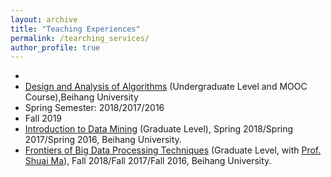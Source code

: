 ```yaml
---
layout: archive
title: "Teaching Experiences"
permalink: /tearching_services/
author_profile: true
---
```


<ul>
        <li>
           <li><a href="https://www.icourse163.org/course/BUAA-1449777166" target="_blank">Design and Analysis of Algorithms</a> (Undergraduate Level and MOOC Course),Beihang University</li>
           <li>Spring Semester:  2018/2017/2016</li>
           <li>Fall 2019</li>        
        </li>
        <li><a href="" target="_blank">Introduction to Data Mining</a> (Graduate Level), Spring 2018/Spring 2017/Spring 2016, Beihang University.</li>
        <li><a href="https://hufudb.com/homepage/schedule_bigdata_2016.html" target="_blank">Frontiers of Big Data Processing Techniques</a> (Graduate Level, with <a href="http://mashuai.buaa.edu.cn/index.html" target="_blank">Prof. Shuai Ma</a>), Fall 2018/Fall 2017/Fall 2016, Beihang University.</li>
</ul>
